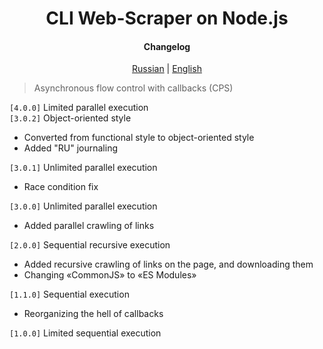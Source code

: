 <div align="center">
<h1> CLI Web-Scraper on Node.js</h1>
<h4> Changelog </h4>
    <a href="https://github.com/echo-vladimir/web-scrap3r/blob/main/readMe/log.ru.md">Russian</a> | 
    <a href="https://github.com/echo-vladimir/web-scrap3r/blob/main/readMe/log.en.md">English</a>
</div>

> Asynchronous flow control with callbacks (CPS)  
 
<code>[4.0.0]</code> Limited parallel execution  
<code>[3.0.2]</code> Object-oriented style  
* Converted from functional style to object-oriented style  
* Added "RU" journaling  

<code>[3.0.1]</code> Unlimited parallel execution  
* Race condition fix  

<code>[3.0.0]</code> Unlimited parallel execution  
* Added parallel crawling of links  

<code>[2.0.0]</code> Sequential recursive execution   
* Added recursive crawling of links on the page, and downloading them  
* Changing «CommonJS» to «ES Modules»  

<code>[1.1.0]</code> Sequential execution  
* Reorganizing the hell of callbacks  

<code>[1.0.0]</code> Limited sequential execution  